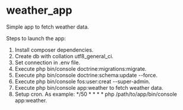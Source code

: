 # weather_app
Simple app to fetch weather data.


Steps to launch the app:
1. Install composer dependencies.
2. Create db with collation utf8_general_ci.
3. Set connection in .env file.
4. Execute php bin/console doctrine:migrations:migrate.
5. Execute php bin/console doctrine:schema:update --force.
6. Execute php bin/console fos:user:creat --super-admin.
7. Execute php bin/console app:weather to fetch weather data.
8. Setup cron. As example: */50 * * * * php /path/to/app/bin/console app:weather.
